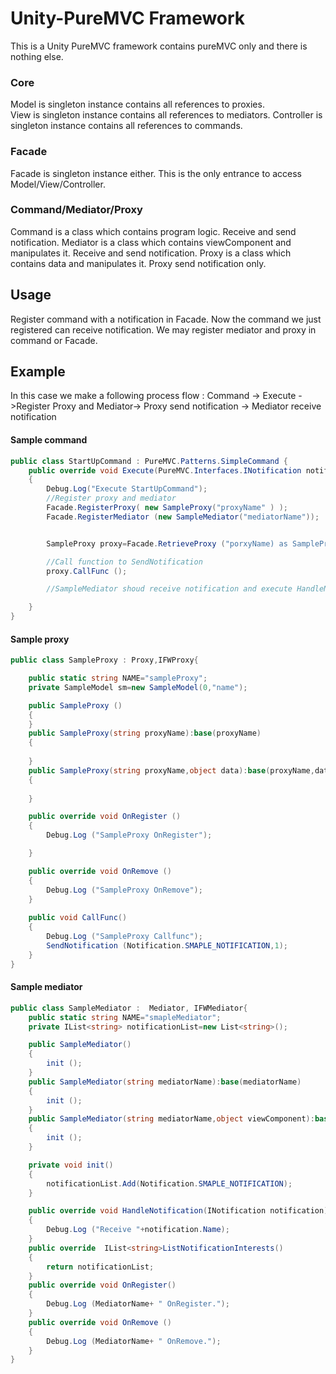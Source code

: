 # Unity-PureMVC Framework
This is a Unity PureMVC framework contains pureMVC only and there is nothing else.



### Core

Model is singleton instance contains all references to proxies.   
View is singleton instance contains all references to mediators.
Controller is singleton instance contains all references to commands.

### Facade
Facade is singleton instance either.
This is the only entrance to access Model/View/Controller.

### Command/Mediator/Proxy
Command is a class which contains program logic.
    Receive and send notification.
Mediator is a class which contains viewComponent and manipulates it.
    Receive and send notification.
Proxy is a class which contains data and manipulates it.
    Proxy send notification only.

## Usage
Register command with a notification in Facade.
Now the command we just registered can receive notification.
We may register mediator and proxy in command or Facade.


## Example
In this case we make a following process flow :
Command -> Execute ->Register Proxy and Mediator-> Proxy send notification -> Mediator receive notification

#### Sample command
```cs
public class StartUpCommand : PureMVC.Patterns.SimpleCommand {
	public override void Execute(PureMVC.Interfaces.INotification notification)
	{
		Debug.Log("Execute StartUpCommand");
        //Register proxy and mediator
		Facade.RegisterProxy( new SampleProxy("proxyName" ) );
		Facade.RegisterMediator (new SampleMediator("mediatorName"));


		SampleProxy proxy=Facade.RetrieveProxy ("porxyName) as SampleProxy;

		//Call function to SendNotification
		proxy.CallFunc ();

		//SampleMediator shoud receive notification and execute HandleNotification function 

	}
}
```

#### Sample proxy
```cs
public class SampleProxy : Proxy,IFWProxy{

	public static string NAME="sampleProxy";
	private SampleModel sm=new SampleModel(0,"name");

	public SampleProxy () 
	{
	}
	public SampleProxy(string proxyName):base(proxyName)
	{
		
	}
	public SampleProxy(string proxyName,object data):base(proxyName,data)
	{
		
	}

	public override void OnRegister ()
	{
		Debug.Log ("SampleProxy OnRegister");

	}

	public override void OnRemove ()
	{
		Debug.Log ("SampleProxy OnRemove");
	}
		
	public void CallFunc()
	{
		Debug.Log ("SampleProxy Callfunc");
		SendNotification (Notification.SMAPLE_NOTIFICATION,1);
	}
}
```

#### Sample mediator
```cs
public class SampleMediator :  Mediator, IFWMediator{
	public static string NAME="smapleMediator";
	private IList<string> notificationList=new List<string>();

	public SampleMediator()
	{
		init ();
	}
	public SampleMediator(string mediatorName):base(mediatorName)
	{
		init ();
	}
	public SampleMediator(string mediatorName,object viewComponent):base(mediatorName,viewComponent)
	{
		init ();
	}

	private void init()
	{
		notificationList.Add(Notification.SMAPLE_NOTIFICATION);
	}

	public override void HandleNotification(INotification notification)
	{
		Debug.Log ("Receive "+notification.Name);
	}
	public override  IList<string>ListNotificationInterests()
	{
		return notificationList;
	}
	public override void OnRegister()
	{
		Debug.Log (MediatorName+ " OnRegister.");
	}
	public override void OnRemove ()
	{
		Debug.Log (MediatorName+ " OnRemove.");
	}
}
```
